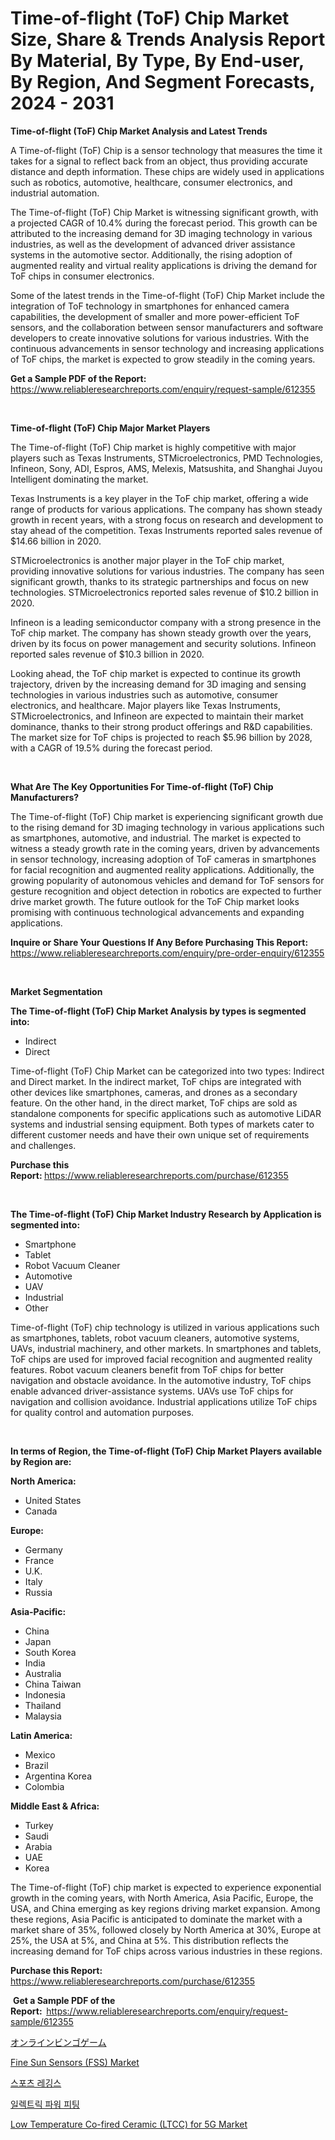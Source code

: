 <p><h1>Time-of-flight (ToF) Chip Market Size, Share & Trends Analysis Report By Material, By Type, By End-user, By Region, And Segment Forecasts, 2024 - 2031</h1></p><p><strong>Time-of-flight (ToF) Chip Market Analysis and Latest Trends</strong></p>
<p><p>A Time-of-flight (ToF) Chip is a sensor technology that measures the time it takes for a signal to reflect back from an object, thus providing accurate distance and depth information. These chips are widely used in applications such as robotics, automotive, healthcare, consumer electronics, and industrial automation.</p><p>The Time-of-flight (ToF) Chip Market is witnessing significant growth, with a projected CAGR of 10.4% during the forecast period. This growth can be attributed to the increasing demand for 3D imaging technology in various industries, as well as the development of advanced driver assistance systems in the automotive sector. Additionally, the rising adoption of augmented reality and virtual reality applications is driving the demand for ToF chips in consumer electronics.</p><p>Some of the latest trends in the Time-of-flight (ToF) Chip Market include the integration of ToF technology in smartphones for enhanced camera capabilities, the development of smaller and more power-efficient ToF sensors, and the collaboration between sensor manufacturers and software developers to create innovative solutions for various industries. With the continuous advancements in sensor technology and increasing applications of ToF chips, the market is expected to grow steadily in the coming years.</p></p>
<p><strong>Get a Sample PDF of the Report:&nbsp;</strong> <a href="https://www.reliableresearchreports.com/enquiry/request-sample/612355">https://www.reliableresearchreports.com/enquiry/request-sample/612355</a></p>
<p>&nbsp;</p>
<p><strong>Time-of-flight (ToF) Chip Major Market Players</strong></p>
<p><p>The Time-of-flight (ToF) Chip market is highly competitive with major players such as Texas Instruments, STMicroelectronics, PMD Technologies, Infineon, Sony, ADI, Espros, AMS, Melexis, Matsushita, and Shanghai Juyou Intelligent dominating the market. </p><p>Texas Instruments is a key player in the ToF chip market, offering a wide range of products for various applications. The company has shown steady growth in recent years, with a strong focus on research and development to stay ahead of the competition. Texas Instruments reported sales revenue of $14.66 billion in 2020.</p><p>STMicroelectronics is another major player in the ToF chip market, providing innovative solutions for various industries. The company has seen significant growth, thanks to its strategic partnerships and focus on new technologies. STMicroelectronics reported sales revenue of $10.2 billion in 2020.</p><p>Infineon is a leading semiconductor company with a strong presence in the ToF chip market. The company has shown steady growth over the years, driven by its focus on power management and security solutions. Infineon reported sales revenue of $10.3 billion in 2020.</p><p>Looking ahead, the ToF chip market is expected to continue its growth trajectory, driven by the increasing demand for 3D imaging and sensing technologies in various industries such as automotive, consumer electronics, and healthcare. Major players like Texas Instruments, STMicroelectronics, and Infineon are expected to maintain their market dominance, thanks to their strong product offerings and R&D capabilities. The market size for ToF chips is projected to reach $5.96 billion by 2028, with a CAGR of 19.5% during the forecast period.</p></p>
<p>&nbsp;</p>
<p><strong>What Are The Key Opportunities For Time-of-flight (ToF) Chip Manufacturers?</strong></p>
<p><p>The Time-of-flight (ToF) Chip market is experiencing significant growth due to the rising demand for 3D imaging technology in various applications such as smartphones, automotive, and industrial. The market is expected to witness a steady growth rate in the coming years, driven by advancements in sensor technology, increasing adoption of ToF cameras in smartphones for facial recognition and augmented reality applications. Additionally, the growing popularity of autonomous vehicles and demand for ToF sensors for gesture recognition and object detection in robotics are expected to further drive market growth. The future outlook for the ToF Chip market looks promising with continuous technological advancements and expanding applications.</p></p>
<p><strong>Inquire or Share Your Questions If Any Before Purchasing This Report:</strong> <a href="https://www.reliableresearchreports.com/enquiry/pre-order-enquiry/612355">https://www.reliableresearchreports.com/enquiry/pre-order-enquiry/612355</a></p>
<p>&nbsp;</p>
<p><strong>Market Segmentation</strong></p>
<p><strong>The Time-of-flight (ToF) Chip Market Analysis by types is segmented into:</strong></p>
<p><ul><li>Indirect</li><li>Direct</li></ul></p>
<p><p>Time-of-flight (ToF) Chip Market can be categorized into two types: Indirect and Direct market. In the indirect market, ToF chips are integrated with other devices like smartphones, cameras, and drones as a secondary feature. On the other hand, in the direct market, ToF chips are sold as standalone components for specific applications such as automotive LiDAR systems and industrial sensing equipment. Both types of markets cater to different customer needs and have their own unique set of requirements and challenges.</p></p>
<p><strong>Purchase this Report:&nbsp;</strong><a href="https://www.reliableresearchreports.com/purchase/612355">https://www.reliableresearchreports.com/purchase/612355</a></p>
<p>&nbsp;</p>
<p><strong>The Time-of-flight (ToF) Chip Market Industry Research by Application is segmented into:</strong></p>
<p><ul><li>Smartphone</li><li>Tablet</li><li>Robot Vacuum Cleaner</li><li>Automotive</li><li>UAV</li><li>Industrial</li><li>Other</li></ul></p>
<p><p>Time-of-flight (ToF) chip technology is utilized in various applications such as smartphones, tablets, robot vacuum cleaners, automotive systems, UAVs, industrial machinery, and other markets. In smartphones and tablets, ToF chips are used for improved facial recognition and augmented reality features. Robot vacuum cleaners benefit from ToF chips for better navigation and obstacle avoidance. In the automotive industry, ToF chips enable advanced driver-assistance systems. UAVs use ToF chips for navigation and collision avoidance. Industrial applications utilize ToF chips for quality control and automation purposes.</p></p>
<p>&nbsp;</p>
<p><strong>In terms of Region, the Time-of-flight (ToF) Chip Market Players available by Region are:</strong></p>
<p>
    <p> <strong> North America: </strong>
        <ul>
            <li>United States</li>
            <li>Canada</li>
        </ul>
        </p> 
    <p> <strong> Europe: </strong>
        <ul>
            <li>Germany</li>
            <li>France</li>
            <li>U.K.</li>
            <li>Italy</li>
            <li>Russia</li>
        </ul>
        </p> 
    <p> <strong> Asia-Pacific: </strong>
        <ul>
            <li>China</li>
            <li>Japan</li>
            <li>South Korea</li>
            <li>India</li>
            <li>Australia</li>
            <li>China Taiwan</li>
            <li>Indonesia</li>
            <li>Thailand</li>
            <li>Malaysia</li>
        </ul>
        </p> 
    <p> <strong> Latin America: </strong>
        <ul>
            <li>Mexico</li>
            <li>Brazil</li>
            <li>Argentina Korea</li>
            <li>Colombia</li>
        </ul>
        </p> 
    <p> <strong> Middle East & Africa: </strong>
        <ul>
            <li>Turkey</li>
            <li>Saudi</li>
            <li>Arabia</li>
            <li>UAE</li>
            <li>Korea</li>
        </ul>
    </p>
    </p>
<p><p>The Time-of-flight (ToF) chip market is expected to experience exponential growth in the coming years, with North America, Asia Pacific, Europe, the USA, and China emerging as key regions driving market expansion. Among these regions, Asia Pacific is anticipated to dominate the market with a market share of 35%, followed closely by North America at 30%, Europe at 25%, the USA at 5%, and China at 5%. This distribution reflects the increasing demand for ToF chips across various industries in these regions.</p></p>
<p><strong>Purchase this Report: </strong><a href="https://www.reliableresearchreports.com/purchase/612355">https://www.reliableresearchreports.com/purchase/612355</a></p>
<p>&nbsp;<strong>Get a Sample PDF of the Report:&nbsp;&nbsp;</strong><a href="https://www.reliableresearchreports.com/enquiry/request-sample/612355">https://www.reliableresearchreports.com/enquiry/request-sample/612355</a></p>
<p><strong></strong></p>
<p><p><a href="https://github.com/wkuactfdzwizk06/Market-Research-Report-List-1/blob/main/522318314321.md">オンラインビンゴゲーム</a></p><p><a href="https://github.com/Hazelklievgspy6vdcsmu106w/Market-Research-Report-List-1/blob/main/fine-sun-sensors-fss-market.md">Fine Sun Sensors (FSS) Market</a></p><p><a href="https://github.com/akzkkws047661437/Market-Research-Report-List-1/blob/main/837048713455.md">스포츠 레깅스</a></p><p><a href="https://github.com/vsckjg50460/Market-Research-Report-List-1/blob/main/335258213456.md">일렉트릭 파워 피팅</a></p><p><a href="https://github.com/lubmix/Market-Research-Report-List-2/blob/main/low-temperature-co-fired-ceramic-ltcc-for-5g-market.md">Low Temperature Co-fired Ceramic (LTCC) for 5G Market</a></p></p>